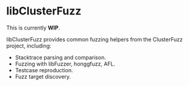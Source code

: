 # libClusterFuzz

This is currently **WIP**.

libClusterFuzz provides common fuzzing helpers from the ClusterFuzz project,
including:
  - Stacktrace parsing and comparison.
  - Fuzzing with libFuzzer, honggfuzz, AFL.
  - Testcase reproduction.
  - Fuzz target discovery.
